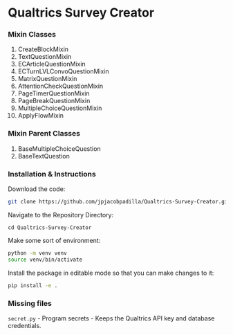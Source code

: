 # Qualtrics Survey Creator

### **Mixin Classes**
1. CreateBlockMixin
2. TextQuestionMixin
3. ECArticleQuestionMixin
4. ECTurnLVLConvoQuestionMixin
5. MatrixQuestionMixin
6. AttentionCheckQuestionMixin
7. PageTimerQuestionMixin
8. PageBreakQuestionMixin
9. MultipleChoiceQuestionMixin
10. ApplyFlowMixin

### Mixin Parent Classes
1. BaseMultipleChoiceQuestion
2. BaseTextQuestion

### Installation & Instructions

Download the code:
```bash
git clone https://github.com/jpjacobpadilla/Qualtrics-Survey-Creator.git
```

Navigate to the Repository Directory:
```
cd Qualtrics-Survey-Creator
```

Make some sort of environment:
```bash
python -m venv venv
source venv/bin/activate
```

Install the package in editable mode so that you can make changes to it:
```bash
pip install -e .
```

### Missing files

```secret.py``` - Program secrets - Keeps the Qualtrics API key and database credentials.
